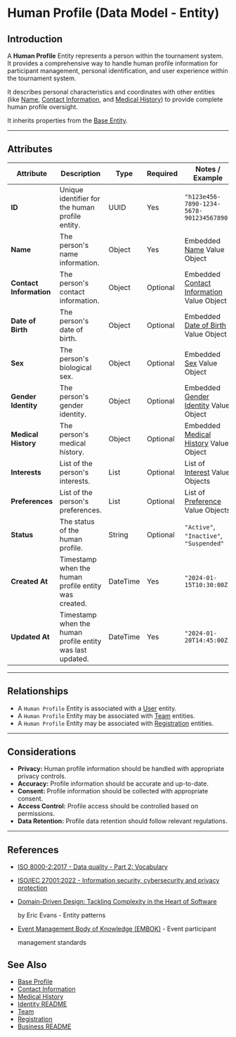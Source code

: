 # **Human Profile** (Data Model - Entity)

## **Introduction**

A **Human Profile** Entity represents a person within the tournament system. It provides a comprehensive way to handle
human profile information for participant management, personal identification, and user experience within the tournament
system.

It describes personal characteristics and coordinates with other entities (like [Name](../attributes/name.md),
[Contact Information](../contact_information.md), and [Medical History](../attributes/medical_history/medical_history.md)) to provide complete human
profile oversight.

It inherits properties from the [Base Entity](../../foundation/README.md).

---

## **Attributes**

| Attribute               | Description                                               | Type     | Required | Notes / Example                                                     |
| ----------------------- | --------------------------------------------------------- | -------- | -------- | ------------------------------------------------------------------- |
| **ID**                  | Unique identifier for the human profile entity.           | UUID     | Yes      | `"h123e456-7890-1234-5678-901234567890"`                            |
| **Name**                | The person's name information.                            | Object   | Yes      | Embedded [Name](../attributes/name.md) Value Object                               |
| **Contact Information** | The person's contact information.                         | Object   | Optional | Embedded [Contact Information](../contact_information.md) Value Object |
| **Date of Birth**       | The person's date of birth.                               | Object   | Optional | Embedded [Date of Birth](../attributes/date_of_birth.md) Value Object             |
| **Sex**                 | The person's biological sex.                              | Object   | Optional | Embedded [Sex](../attributes/sex.md) Value Object                                 |
| **Gender Identity**     | The person's gender identity.                             | Object   | Optional | Embedded [Gender Identity](../attributes/gender_identity.md) Value Object         |
| **Medical History**     | The person's medical history.                             | Object   | Optional | Embedded [Medical History](../attributes/medical_history/medical_history.md) Value Object         |
| **Interests**           | List of the person's interests.                           | List     | Optional | List of [Interest](../attributes/interest.md) Value Objects                       |
| **Preferences**         | List of the person's preferences.                         | List     | Optional | List of [Preference](../attributes/preference.md) Value Objects                   |
| **Status**              | The status of the human profile.                          | String   | Optional | `"Active"`, `"Inactive"`, `"Suspended"`                             |
| **Created At**          | Timestamp when the human profile entity was created.      | DateTime | Yes      | `"2024-01-15T10:30:00Z"`                                            |
| **Updated At**          | Timestamp when the human profile entity was last updated. | DateTime | Yes      | `"2024-01-20T14:45:00Z"`                                            |

---

## **Relationships**

- A `Human Profile` Entity is associated with a [User](../account/account.md) entity.
- A `Human Profile` Entity may be associated with [Team](../../team/README.md) entities.
- A `Human Profile` Entity may be associated with [Registration](../../registration/README.md) entities.

---

## **Considerations**

- **Privacy:** Human profile information should be handled with appropriate privacy controls.
- **Accuracy:** Profile information should be accurate and up-to-date.
- **Consent:** Profile information should be collected with appropriate consent.
- **Access Control:** Profile access should be controlled based on permissions.
- **Data Retention:** Profile data retention should follow relevant regulations.

---

## References

- [ISO 8000-2:2017 - Data quality - Part 2: Vocabulary](https://www.iso.org/standard/36326.html)
- [ISO/IEC 27001:2022 - Information security, cybersecurity and privacy protection](https://www.iso.org/standard/27001)
- [Domain-Driven Design: Tackling Complexity in the Heart of Software](https://www.amazon.com/Domain-Driven-Design-Tackling-Complexity-Software/dp/0321125215)

  by Eric Evans - Entity patterns

- [Event Management Body of Knowledge (EMBOK)](https://www.embok.org/index.php/embok-model) - Event participant

  management standards

## See Also

- [Base Profile](base_profile.md)
- [Contact Information](../contact_information.md)
- [Medical History](../attributes/medical_history/medical_history.md)
- [Identity README](../README.md)
- [Team](../../team/README.md)
- [Registration](../../registration/README.md)
- [Business README](../../README.md)
